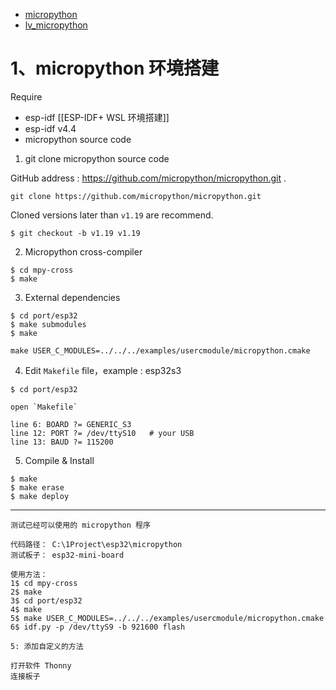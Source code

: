 - [micropython](https://github.com/micropython/micropython)
- [lv_micropython](https://github.com/lvgl/lv_micropython)

# 1、micropython 环境搭建

Require
- esp-idf [[ESP-IDF+ WSL 环境搭建]]
- esp-idf v4.4
- micropython source code

1. git clone micropython source code

GitHub address : https://github.com/micropython/micropython.git .
~~~
git clone https://github.com/micropython/micropython.git
~~~

Cloned versions later than `v1.19` are recommend.
~~~
$ git checkout -b v1.19 v1.19 
~~~

2. Micropython cross-compiler
~~~
$ cd mpy-cross
$ make
~~~

3. External dependencies
~~~
$ cd port/esp32
$ make submodules
$ make

make USER_C_MODULES=../../../examples/usercmodule/micropython.cmake
~~~

4. Edit `Makefile` file，example : esp32s3
~~~
$ cd port/esp32

open `Makefile`

line 6: BOARD ?= GENERIC_S3
line 12: PORT ?= /dev/ttyS10   # your USB
line 13: BAUD ?= 115200
~~~

5. Compile & Install
~~~
$ make
$ make erase
$ make deploy
~~~


---
~~~
测试已经可以使用的 micropython 程序

代码路径： C:\1Project\esp32\micropython
测试板子： esp32-mini-board

使用方法：
1$ cd mpy-cross
2$ make
3$ cd port/esp32
4$ make
5$ make USER_C_MODULES=../../../examples/usercmodule/micropython.cmake     
6$ idf.py -p /dev/ttyS9 -b 921600 flash

5: 添加自定义的方法

打开软件 Thonny
连接板子
~~~

